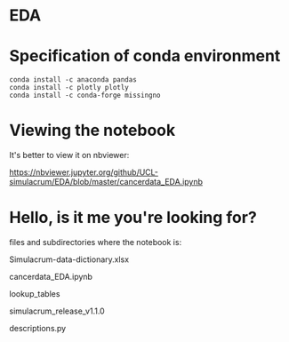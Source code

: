 # EDA

# Specification of conda environment

```
conda install -c anaconda pandas 
conda install -c plotly plotly 
conda install -c conda-forge missingno
```

# Viewing the notebook

It's better to view it on nbviewer: 

https://nbviewer.jupyter.org/github/UCL-simulacrum/EDA/blob/master/cancerdata_EDA.ipynb

# Hello, is it me you're looking for?


files and subdirectories where the notebook is:

Simulacrum-data-dictionary.xlsx

cancerdata_EDA.ipynb

lookup_tables

simulacrum_release_v1.1.0

descriptions.py

